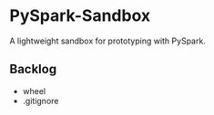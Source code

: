 # PySpark-Sandbox
A lightweight sandbox for prototyping with PySpark.

## Backlog
- wheel
- .gitignore
